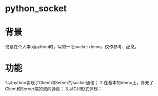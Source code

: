 # python_socket

# 背景
仅是在个人学习python时，写的一段socket demo，仅作参考、纪念。

# 功能
1.以python实现了Client和Server的socket通信；
2.在基本的demo上，补充了Client和Server端的双向通信；
3.以GUI形式体现；
